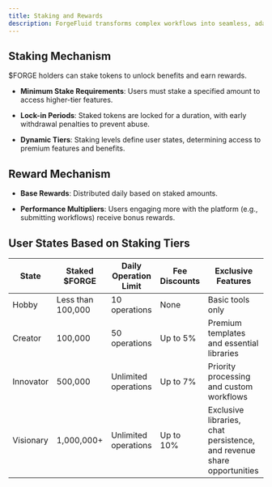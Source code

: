 ```yaml
---
title: Staking and Rewards
description: ForgeFluid transforms complex workflows into seamless, adaptive processes using advanced AI technologies, enabling efficient computational task management across diverse environments.
---
```


## Staking Mechanism

$FORGE holders can stake tokens to unlock benefits and earn rewards.

  - **Minimum Stake Requirements**: Users must stake a specified amount to access higher-tier features.

  - **Lock-in Periods**: Staked tokens are locked for a duration, with early withdrawal penalties to prevent abuse.

  - **Dynamic Tiers**: Staking levels define user states, determining access to premium features and benefits.

## Reward Mechanism

  - **Base Rewards**: Distributed daily based on staked amounts.

  - **Performance Multipliers**: Users engaging more with the platform (e.g., submitting workflows) receive bonus rewards.


## User States Based on Staking Tiers

|State|Staked $FORGE|Daily Operation Limit|Fee Discounts|Exclusive Features|
|-----|-------------|---------------------|-------------|------------------|
|Hobby|Less than 100,000|10 operations|None|Basic tools only|
|Creator|100,000|50 operations|Up to 5%|Premium templates and essential libraries|
|Innovator|500,000|Unlimited operations|Up to 7%|Priority processing and custom workflows|
|Visionary|1,000,000+|Unlimited operations|Up to 10%|Exclusive libraries, chat persistence, and revenue share opportunities|
